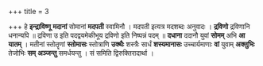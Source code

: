 +++
title = 3

+++
हे **इन्द्राविष्णू** **मदानां** सोमानां **मदपती** स्वामिनौ । मदपती इत्यत्र मदशब्दः  अनुवादः । **द्रविणो** द्रविणानि धनान्यपि ॥ द्रविणा उ इति पदद्वयमेकीभूय द्रविणो इति निष्पन्नं पदम् ॥ **दधाना** ददानौ युवां **सोमम्** अभि **आ** **यातम्** । मतीनां स्तोतॄणां **स्तोमासः** स्तोत्राणि **उक्थैः** शस्त्रैः सार्धं **शस्यमानासः** उच्चार्यमाणाः **वां** युवाम् **अक्तुभिः** तेजोभिः **सम्** **अञ्जन्तु** समर्धयन्तु । सं समिति द्विरुक्तिरादार्था ।